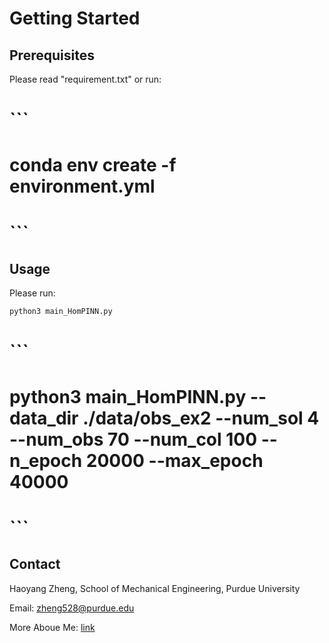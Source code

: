# Getting Started
## Prerequisites
Please read "requirement.txt" or run:

# ```
# conda env create -f environment.yml
# ```

## Usage
Please run:
```
python3 main_HomPINN.py
```

# ```
# python3 main_HomPINN.py --data_dir ./data/obs_ex2 --num_sol 4 --num_obs 70 --num_col 100 --n_epoch 20000 --max_epoch 40000
# ```

## Contact
Haoyang Zheng, School of Mechanical Engineering, Purdue University

Email: zheng528@purdue.edu

More Aboue Me: [link](https://haoyangzheng.github.io/)
